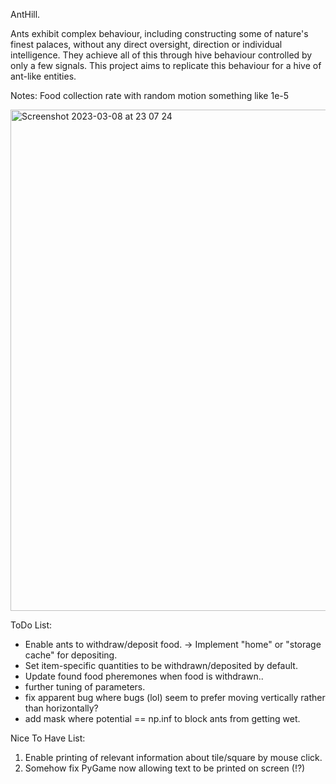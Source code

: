 AntHill.

Ants exhibit complex behaviour, including constructing some of nature's finest palaces, without any direct oversight, direction or individual intelligence. They achieve all of this through hive behaviour controlled by only a few signals. This project aims to replicate this behaviour for a hive of ant-like entities.

Notes:
Food collection rate with random motion something like 1e-5

<img width="802" alt="Screenshot 2023-03-08 at 23 07 24" src="https://user-images.githubusercontent.com/103279917/223946869-64970c2f-28ff-4f9a-9c99-895a71ab342e.png">

ToDo List:
- Enable ants to withdraw/deposit food. -> Implement "home" or "storage cache" for depositing. 
- Set item-specific quantities to be withdrawn/deposited by default.
- Update found food pheremones when food is withdrawn..
- further tuning of parameters.
- fix apparent bug where bugs (lol) seem to prefer moving vertically rather than horizontally?
- add mask where potential == np.inf to block ants from getting wet.

Nice To Have List:
1. Enable printing of relevant information about tile/square by mouse click.
2. Somehow fix PyGame now allowing text to be printed on screen (!?)
